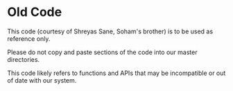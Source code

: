 # Old Code

This code (courtesy of Shreyas Sane, Soham's brother) is to be used as reference only. 

Please do not copy and paste sections of the code into our master directories. 

This code likely refers to functions and APIs that may be incompatible or out of date with our system. 
